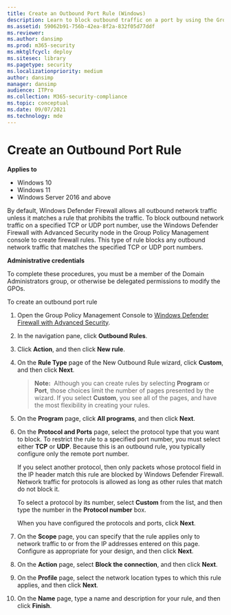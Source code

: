 ```yaml
---
title: Create an Outbound Port Rule (Windows)
description: Learn to block outbound traffic on a port by using the Group Policy Management MMC snap-in to create rules in Windows Defender Firewall with Advanced Security.
ms.assetid: 59062b91-756b-42ea-8f2a-832f05d77ddf
ms.reviewer: 
ms.author: dansimp
ms.prod: m365-security
ms.mktglfcycl: deploy
ms.sitesec: library
ms.pagetype: security
ms.localizationpriority: medium
author: dansimp
manager: dansimp
audience: ITPro
ms.collection: M365-security-compliance
ms.topic: conceptual
ms.date: 09/07/2021
ms.technology: mde
---
```


# Create an Outbound Port Rule

**Applies to**
-   Windows 10
-   Windows 11
-   Windows Server 2016 and above

By default, Windows Defender Firewall allows all outbound network traffic unless it matches a rule that prohibits the traffic. To block outbound network traffic on a specified TCP or UDP port number, use the Windows Defender Firewall with Advanced Security node in the Group Policy Management console to create firewall rules. This type of rule blocks any outbound network traffic that matches the specified TCP or UDP port numbers.

**Administrative credentials**

To complete these procedures, you must be a member of the Domain Administrators group, or otherwise be delegated permissions to modify the GPOs.

To create an outbound port rule

1.  Open the Group Policy Management Console to [Windows Defender Firewall with Advanced Security](open-the-group-policy-management-console-to-windows-firewall-with-advanced-security.md).

2.  In the navigation pane, click **Outbound Rules**.

3.  Click **Action**, and then click **New rule**.

4.  On the **Rule Type** page of the New Outbound Rule wizard, click **Custom**, and then click **Next**.

    >**Note:**  Although you can create rules by selecting **Program** or **Port**, those choices limit the number of pages presented by the wizard. If you select **Custom**, you see all of the pages, and have the most flexibility in creating your rules.

5.  On the **Program** page, click **All programs**, and then click **Next**.

6.  On the **Protocol and Ports** page, select the protocol type that you want to block. To restrict the rule to a specified port number, you must select either **TCP** or **UDP**. Because this is an outbound rule, you typically configure only the remote port number.

    If you select another protocol, then only packets whose protocol field in the IP header match this rule are blocked by Windows Defender Firewall. Network traffic for protocols is allowed as long as other rules that match do not block it.

    To select a protocol by its number, select **Custom** from the list, and then type the number in the **Protocol number** box.

    When you have configured the protocols and ports, click **Next**.

7.  On the **Scope** page, you can specify that the rule applies only to network traffic to or from the IP addresses entered on this page. Configure as appropriate for your design, and then click **Next**.

8.  On the **Action** page, select **Block the connection**, and then click **Next**.

9.  On the **Profile** page, select the network location types to which this rule applies, and then click **Next**.

10. On the **Name** page, type a name and description for your rule, and then click **Finish**.
